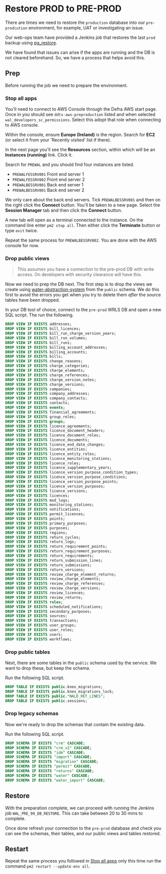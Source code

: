 # Restore PROD to PRE-PROD

There are times we need to restore the `production` database into our `pre-prodcution` environment, for example, UAT or investigating an issue.

Our web-ops team have provided a Jenkins job that restores the last `prod` backup using [pg_restore](https://www.postgresql.org/docs/current/app-pgrestore.html).

We have found that issues can arise if the apps are running and the DB is not cleared beforehand. So, we have a process that helps avoid this.

## Prep

Before running the job we need to prepare the environment.

### Stop all apps

You'll need to connect to AWS Console through the Defra AWS start page. Once in you should see `ddts-aws-preproduction` listed and when selected `wal_developers_sc_permissions`. Select this adopt that role when connecting to AWS console.

Within the console, ensure **Europe (Ireland)** is the region. Search for **EC2** (or select it from your 'Recently visited' list if there).

In the next page you'll see the **Resources** section, within which will be an **Instances (running)** link. Click it.

Search for `PREWAL` and you should find four instances are listed.

- `PREWALFESSRV001` Front end server 1
- `PREWALFESSRV002` Front end server 2
- `PREWALBESSRV001` Back end server 1
- `PREWALBESSRV001` Back end server 2

We only care about the back end servers. Tick `PREWALBESSRV001` and then on the right click the **Connect** button. You'll be taken to a new page. Select the **Session Manager** tab and then click the **Connect** button.

A new tab will open as a terminal connected to the instance. On the command line enter `pm2 stop all`. Then either click the **Terminate** button or type `exit` twice.

Repeat the same process for `PREWALBESSRV002`. You are done with the AWS console for now.

### Drop public views

> This assumes you have a connection to the pre-prod DB with write access. On developers with security clearance will have this.

Now we need to prep the DB next. The first step is to drop the views we create using [water-abstraction-system](https://github.com/DEFRA/water-abstraction-system) from the `public` schema. We do this first to avoid the errors you get when you try to delete them _after_ the source tables have been dropped.

In your DB tool of choice, connect to the `pre-prod` WRLS DB and open a new SQL script. The run the following.

```sql
DROP VIEW IF EXISTS addresses;
DROP VIEW IF EXISTS bill_licences;
DROP VIEW IF EXISTS bill_run_charge_version_years;
DROP VIEW IF EXISTS bill_run_volumes;
DROP VIEW IF EXISTS bill_runs;
DROP VIEW IF EXISTS billing_account_addresses;
DROP VIEW IF EXISTS billing_accounts;
DROP VIEW IF EXISTS bills;
DROP VIEW IF EXISTS change_reasons;
DROP VIEW IF EXISTS charge_categories;
DROP VIEW IF EXISTS charge_elements;
DROP VIEW IF EXISTS charge_references;
DROP VIEW IF EXISTS charge_version_notes;
DROP VIEW IF EXISTS charge_versions;
DROP VIEW IF EXISTS companies;
DROP VIEW IF EXISTS company_addresses;
DROP VIEW IF EXISTS company_contacts;
DROP VIEW IF EXISTS contacts;
DROP VIEW IF EXISTS events;
DROP VIEW IF EXISTS financial_agreements;
DROP VIEW IF EXISTS group_roles;
DROP VIEW IF EXISTS groups;
DROP VIEW IF EXISTS licence_agreements;
DROP VIEW IF EXISTS licence_document_headers;
DROP VIEW IF EXISTS licence_document_roles;
DROP VIEW IF EXISTS licence_documents;
DROP VIEW IF EXISTS licence_end_date_changes;
DROP VIEW IF EXISTS licence_entities;
DROP VIEW IF EXISTS licence_entity_roles;
DROP VIEW IF EXISTS licence_monitoring_stations;
DROP VIEW IF EXISTS licence_roles;
DROP VIEW IF EXISTS licence_supplementary_years;
DROP VIEW IF EXISTS licence_version_purpose_condition_types;
DROP VIEW IF EXISTS licence_version_purpose_conditions;
DROP VIEW IF EXISTS licence_version_purpose_points;
DROP VIEW IF EXISTS licence_version_purposes;
DROP VIEW IF EXISTS licence_versions;
DROP VIEW IF EXISTS licences;
DROP VIEW IF EXISTS mod_logs;
DROP VIEW IF EXISTS monitoring_stations;
DROP VIEW IF EXISTS notifications;
DROP VIEW IF EXISTS permit_licences;
DROP VIEW IF EXISTS points;
DROP VIEW IF EXISTS primary_purposes;
DROP VIEW IF EXISTS purposes;
DROP VIEW IF EXISTS regions;
DROP VIEW IF EXISTS return_cycles;
DROP VIEW IF EXISTS return_logs;
DROP VIEW IF EXISTS return_requirement_points;
DROP VIEW IF EXISTS return_requirement_purposes;
DROP VIEW IF EXISTS return_requirements;
DROP VIEW IF EXISTS return_submission_lines;
DROP VIEW IF EXISTS return_submissions;
DROP VIEW IF EXISTS return_versions;
DROP VIEW IF EXISTS review_charge_element_returns;
DROP VIEW IF EXISTS review_charge_elements;
DROP VIEW IF EXISTS review_charge_references;
DROP VIEW IF EXISTS review_charge_versions;
DROP VIEW IF EXISTS review_licences;
DROP VIEW IF EXISTS review_returns;
DROP VIEW IF EXISTS roles;
DROP VIEW IF EXISTS scheduled_notifications;
DROP VIEW IF EXISTS secondary_purposes;
DROP VIEW IF EXISTS sources;
DROP VIEW IF EXISTS transactions;
DROP VIEW IF EXISTS user_groups;
DROP VIEW IF EXISTS user_roles;
DROP VIEW IF EXISTS users;
DROP VIEW IF EXISTS workflows;
```

### Drop public tables

Next, there are some tables in the `public` schema used by the service. We want to drop these, but keep the schema.

Run the following SQL script.

```sql
DROP TABLE IF EXISTS public.knex_migrations;
DROP TABLE IF EXISTS public.knex_migrations_lock;
DROP TABLE IF EXISTS public."NALD_RET_LINES";
DROP TABLE IF EXISTS public.sessions;
```

### Drop legacy schemas

Now we're ready to drop the schemas that contain the existing data.

Run the following SQL script.

```sql
DROP SCHEMA IF EXISTS "crm" CASCADE;
DROP SCHEMA IF EXISTS "crm_v2" CASCADE;
DROP SCHEMA IF EXISTS "idm" CASCADE;
DROP SCHEMA IF EXISTS "import" CASCADE;
DROP SCHEMA IF EXISTS "migration" CASCADE;
DROP SCHEMA IF EXISTS "permit" CASCADE;
DROP SCHEMA IF EXISTS "returns" CASCADE;
DROP SCHEMA IF EXISTS "water" CASCADE;
DROP SCHEMA IF EXISTS "water_import" CASCADE;
```

## Restore

With the preparation complete, we can proceed with running the Jenkins job `WAL_PRE_99_DB_RESTORE`. This can take between 20 to 30 mins to complete.

Once done refresh your connection to the `pre-prod` database and check you can see the schemas, their tables, and our public views and tables restored.

## Restart

Repeat the same process you followed in [Stop all apps](#stop-all-apps) only this time run the command `pm2 restart --update-env all`.
